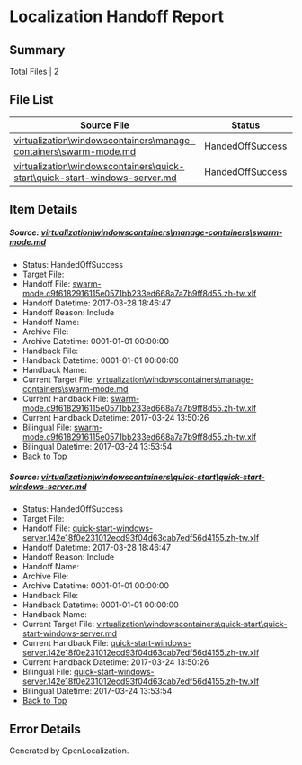 # <a name='report-top'></a> Localization Handoff Report

## Summary
 Total Files | 2

## File List
 Source File | Status | Details 
 ----------- | ------ | ------- 
 [virtualization\windowscontainers\manage-containers\swarm-mode.md](https://github.com/Microsoft/Virtualization-Documentation-Private/blob/abb5b3e04d8c15c996d819aa67c73498a31cd2ce/virtualization/windowscontainers/manage-containers/swarm-mode.md) | HandedOffSuccess | [Details](#3df505fe13657459abd151b4a6ce9d72da7e1463302)
 [virtualization\windowscontainers\quick-start\quick-start-windows-server.md](https://github.com/Microsoft/Virtualization-Documentation-Private/blob/abb5b3e04d8c15c996d819aa67c73498a31cd2ce/virtualization/windowscontainers/quick-start/quick-start-windows-server.md) | HandedOffSuccess | [Details](#569ba8619e60a9c34c2939ff2106076e66040aa8368)

## Item Details
##### <a name='3df505fe13657459abd151b4a6ce9d72da7e1463302'></a> Source: [virtualization\windowscontainers\manage-containers\swarm-mode.md](https://github.com/Microsoft/Virtualization-Documentation-Private/blob/abb5b3e04d8c15c996d819aa67c73498a31cd2ce/virtualization/windowscontainers/manage-containers/swarm-mode.md)
* Status: HandedOffSuccess
* Target File: 
* Handoff File: [swarm-mode.c9f6182916115e0571bb233ed668a7a7b9ff8d55.zh-tw.xlf](https://github.com/Microsoft/Virtualization-Documentation-Private.handoff/blob/96c0dee15a840cb16c3ccc97dc9a6fe43fe5eec7/ol-handoff/Microsoft/Virtualization-Documentation-Private.zh-tw/live/swarm-mode.c9f6182916115e0571bb233ed668a7a7b9ff8d55.zh-tw.xlf)
* Handoff Datetime: 2017-03-28 18:46:47
* Handoff Reason: Include
* Handoff Name: 
* Archive File: 
* Archive Datetime: 0001-01-01 00:00:00
* Handback File: 
* Handback Datetime: 0001-01-01 00:00:00
* Handback Name: 
* Current Target File: [virtualization\windowscontainers\manage-containers\swarm-mode.md](https://github.com/Microsoft/Virtualization-Documentation-Private.zh-tw/blob/4052b01faa977ba2be8549e338efd7fd5dcdff5e/virtualization/windowscontainers/manage-containers/swarm-mode.md)
* Current Handback File: [swarm-mode.c9f6182916115e0571bb233ed668a7a7b9ff8d55.zh-tw.xlf](https://github.com/Microsoft/Virtualization-Documentation-Private.handback/blob/bdf75413293010161bea2b51f24ab78fb2664af3/ol-handback/Microsoft/Virtualization-Documentation-Private.zh-tw/live/swarm-mode.c9f6182916115e0571bb233ed668a7a7b9ff8d55.zh-tw.xlf)
* Current Handback Datetime: 2017-03-24 13:50:26
* Bilingual File: [swarm-mode.c9f6182916115e0571bb233ed668a7a7b9ff8d55.zh-tw.xlf](https://github.com/Microsoft/Virtualization-Documentation-Private.handback/blob/bdf75413293010161bea2b51f24ab78fb2664af3/ol-handback/Microsoft/Virtualization-Documentation-Private.zh-tw/live/swarm-mode.c9f6182916115e0571bb233ed668a7a7b9ff8d55.zh-tw.xlf)
* Bilingual Datetime: 2017-03-24 13:53:54
* [Back to Top](#report-top)

##### <a name='569ba8619e60a9c34c2939ff2106076e66040aa8368'></a> Source: [virtualization\windowscontainers\quick-start\quick-start-windows-server.md](https://github.com/Microsoft/Virtualization-Documentation-Private/blob/abb5b3e04d8c15c996d819aa67c73498a31cd2ce/virtualization/windowscontainers/quick-start/quick-start-windows-server.md)
* Status: HandedOffSuccess
* Target File: 
* Handoff File: [quick-start-windows-server.142e18f0e231012ecd93f04d63cab7edf56d4155.zh-tw.xlf](https://github.com/Microsoft/Virtualization-Documentation-Private.handoff/blob/96c0dee15a840cb16c3ccc97dc9a6fe43fe5eec7/ol-handoff/Microsoft/Virtualization-Documentation-Private.zh-tw/live/quick-start-windows-server.142e18f0e231012ecd93f04d63cab7edf56d4155.zh-tw.xlf)
* Handoff Datetime: 2017-03-28 18:46:47
* Handoff Reason: Include
* Handoff Name: 
* Archive File: 
* Archive Datetime: 0001-01-01 00:00:00
* Handback File: 
* Handback Datetime: 0001-01-01 00:00:00
* Handback Name: 
* Current Target File: [virtualization\windowscontainers\quick-start\quick-start-windows-server.md](https://github.com/Microsoft/Virtualization-Documentation-Private.zh-tw/blob/4052b01faa977ba2be8549e338efd7fd5dcdff5e/virtualization/windowscontainers/quick-start/quick-start-windows-server.md)
* Current Handback File: [quick-start-windows-server.142e18f0e231012ecd93f04d63cab7edf56d4155.zh-tw.xlf](https://github.com/Microsoft/Virtualization-Documentation-Private.handback/blob/bdf75413293010161bea2b51f24ab78fb2664af3/ol-handback/Microsoft/Virtualization-Documentation-Private.zh-tw/live/quick-start-windows-server.142e18f0e231012ecd93f04d63cab7edf56d4155.zh-tw.xlf)
* Current Handback Datetime: 2017-03-24 13:50:26
* Bilingual File: [quick-start-windows-server.142e18f0e231012ecd93f04d63cab7edf56d4155.zh-tw.xlf](https://github.com/Microsoft/Virtualization-Documentation-Private.handback/blob/bdf75413293010161bea2b51f24ab78fb2664af3/ol-handback/Microsoft/Virtualization-Documentation-Private.zh-tw/live/quick-start-windows-server.142e18f0e231012ecd93f04d63cab7edf56d4155.zh-tw.xlf)
* Bilingual Datetime: 2017-03-24 13:53:54
* [Back to Top](#report-top)


## Error Details

Generated by OpenLocalization.
